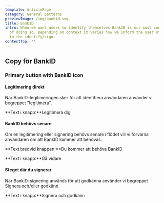 ```yaml
---
template: ArticlePage
category: General patterns
previewImage: /img/bankid.svg
title: BankID
intro: When we want users to identify themselves BankID is our most common way
  of doing so. Depending on context it varies how we inform the user of the need
  to the identify/sign.
contentTop: ""
---
```

## Copy för BankID

### Primary button with BankID icon[](https://lf-digitala-kanaler.github.io/components/web/button-and-links/buttons?copy#primary-with-bankid-icon)

#### Legitimering direkt[](https://lf-digitala-kanaler.github.io/components/web/button-and-links/buttons?copy#legitimering-direkt)

När BankID-legitimeringen sker för att identifiera användaren använder vi begreppet "legitimera".

**Text i knapp:**Legitimera dig

#### BankID behövs senare[](https://lf-digitala-kanaler.github.io/components/web/button-and-links/buttons?copy#bankid-beh%C3%B6vs-senare)

Om en legitimering eller signering behövs senare i flödet vill vi förvarna användaren om att BankID kommer att behövas.

**Text bredvid knappen:**Du kommer att behöva BankID

**Text i knapp:**Gå vidare

#### Steget där du signerar[](https://lf-digitala-kanaler.github.io/components/web/button-and-links/buttons?copy#steget-d%C3%A4r-du-signerar)

När BankID-signering används för att godkänna använder vi begreppet Signera och/eller godkänn.

**Text i knapp:**Signera och godkänn